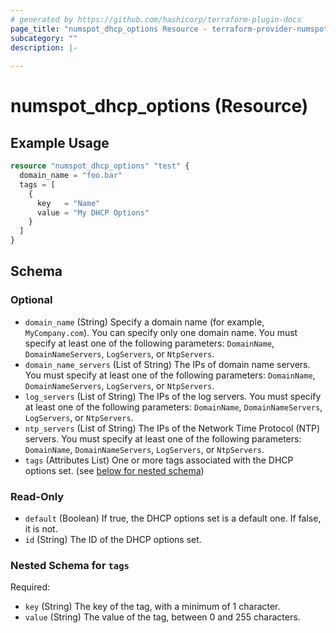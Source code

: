```yaml
---
# generated by https://github.com/hashicorp/terraform-plugin-docs
page_title: "numspot_dhcp_options Resource - terraform-provider-numspot"
subcategory: ""
description: |-
  
---
```


# numspot_dhcp_options (Resource)



## Example Usage

```terraform
resource "numspot_dhcp_options" "test" {
  domain_name = "foo.bar"
  tags = [
    {
      key   = "Name"
      value = "My DHCP Options"
    }
  ]
}
```

<!-- schema generated by tfplugindocs -->
## Schema

### Optional

- `domain_name` (String) Specify a domain name (for example, `MyCompany.com`). You can specify only one domain name. You must specify at least one of the following parameters: `DomainName`, `DomainNameServers`, `LogServers`, or `NtpServers`.
- `domain_name_servers` (List of String) The IPs of domain name servers. You must specify at least one of the following parameters: `DomainName`, `DomainNameServers`, `LogServers`, or `NtpServers`.
- `log_servers` (List of String) The IPs of the log servers. You must specify at least one of the following parameters: `DomainName`, `DomainNameServers`, `LogServers`, or `NtpServers`.
- `ntp_servers` (List of String) The IPs of the Network Time Protocol (NTP) servers. You must specify at least one of the following parameters: `DomainName`, `DomainNameServers`, `LogServers`, or `NtpServers`.
- `tags` (Attributes List) One or more tags associated with the DHCP options set. (see [below for nested schema](#nestedatt--tags))

### Read-Only

- `default` (Boolean) If true, the DHCP options set is a default one. If false, it is not.
- `id` (String) The ID of the DHCP options set.

<a id="nestedatt--tags"></a>
### Nested Schema for `tags`

Required:

- `key` (String) The key of the tag, with a minimum of 1 character.
- `value` (String) The value of the tag, between 0 and 255 characters.
